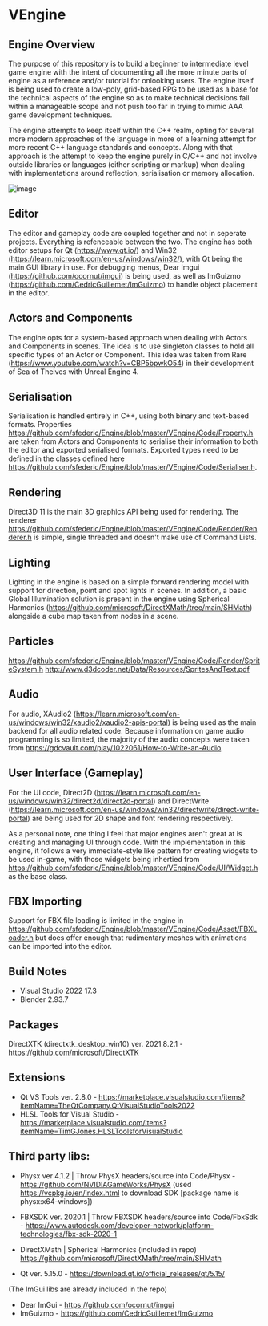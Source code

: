 # VEngine

## Engine Overview 

The purpose of this repository is to build a beginner to intermediate level game engine with the intent of documenting all the more minute parts of engine as a reference and/or tutorial for onlooking users. The engine itself is being used to create a low-poly, grid-based RPG to be used as a base for the technical aspects of the engine so as to make technical decisions fall within a manageable scope and not push too far in trying to mimic AAA game development techniques.

The engine attempts to keep itself within the C++ realm, opting for several more modern approaches of the language in more of a learning attempt for more recent C++ language standards and concepts. Along with that approach is the attempt to keep the engine purely in C/C++ and not involve outside libraries or languages (either scripting or markup) when dealing with implementations around reflection, serialisation or memory allocation.

![image](https://user-images.githubusercontent.com/45758254/164871735-21b7a40f-fc77-441d-8868-10376bb659dc.png)

## Editor

The editor and gameplay code are coupled together and not in seperate projects. Everything is refenceable between the two. 
The engine has both editor setups for Qt (https://www.qt.io/) and Win32 (https://learn.microsoft.com/en-us/windows/win32/), with Qt being the main GUI library in use.
For debugging menus, Dear Imgui (https://github.com/ocornut/imgui) is being used, as well as ImGuizmo (https://github.com/CedricGuillemet/ImGuizmo) to handle object placement in the editor.

## Actors and Components

The engine opts for a system-based approach when dealing with Actors and Components in scenes. The idea is to use singleton classes to hold all specific types of an Actor or Component. This idea was taken from Rare (https://www.youtube.com/watch?v=CBP5bpwkO54) in their development of Sea of Theives with Unreal Engine 4.

## Serialisation

Serialisation is handled entirely in C++, using both binary and text-based formats. Properties https://github.com/sfederic/Engine/blob/master/VEngine/Code/Property.h are taken from Actors and Components to serialise their information to both the editor and exported serialised formats. Exported types need to be defined in the classes defined here https://github.com/sfederic/Engine/blob/master/VEngine/Code/Serialiser.h.

## Rendering

Direct3D 11 is the main 3D graphics API being used for rendering. The renderer https://github.com/sfederic/Engine/blob/master/VEngine/Code/Render/Renderer.h is simple, single threaded and doesn't make use of Command Lists.

## Lighting

Lighting in the engine is based on a simple forward rendering model with support for direction, point and spot lights in scenes. 
In addition, a basic Global Illumination solution is present in the engine using Spherical Harmonics (https://github.com/microsoft/DirectXMath/tree/main/SHMath) alongside a cube map taken from nodes in a scene.

## Particles

https://github.com/sfederic/Engine/blob/master/VEngine/Code/Render/SpriteSystem.h
http://www.d3dcoder.net/Data/Resources/SpritesAndText.pdf

## Audio

For audio, XAudio2 (https://learn.microsoft.com/en-us/windows/win32/xaudio2/xaudio2-apis-portal) is being used as the main backend for all audio related code.
Because information on game audio programming is so limited, the majority of the audio concepts were taken from https://gdcvault.com/play/1022061/How-to-Write-an-Audio

## User Interface (Gameplay)

For the UI code, Direct2D (https://learn.microsoft.com/en-us/windows/win32/direct2d/direct2d-portal) and DirectWrite (https://learn.microsoft.com/en-us/windows/win32/directwrite/direct-write-portal) are being used for 2D shape and font rendering respectively.

As a personal note, one thing I feel that major engines aren't great at is creating and managing UI through code. With the implementation in this engine, it follows a very immediate-style like pattern for creating widgets to be used in-game, with those widgets being inhertied from https://github.com/sfederic/Engine/blob/master/VEngine/Code/UI/Widget.h as the base class.

## FBX Importing

Support for FBX file loading is limited in the engine in https://github.com/sfederic/Engine/blob/master/VEngine/Code/Asset/FBXLoader.h but does offer enough that rudimentary meshes with animations can be imported into the editor.

## Build Notes
* Visual Studio 2022 17.3
* Blender 2.93.7

## Packages

DirectXTK (directxtk_desktop_win10) ver. 2021.8.2.1 - https://github.com/microsoft/DirectXTK

## Extensions

* Qt VS Tools ver. 2.8.0 - https://marketplace.visualstudio.com/items?itemName=TheQtCompany.QtVisualStudioTools2022
* HLSL Tools for Visual Studio - https://marketplace.visualstudio.com/items?itemName=TimGJones.HLSLToolsforVisualStudio

## Third party libs:

* Physx ver 4.1.2 | Throw PhysX headers/source into Code/Physx - https://github.com/NVIDIAGameWorks/PhysX (used https://vcpkg.io/en/index.html to download SDK [package name is physx:x64-windows])

* FBXSDK ver. 2020.1 | Throw FBXSDK headers/source into Code/FbxSdk - https://www.autodesk.com/developer-network/platform-technologies/fbx-sdk-2020-1

* DirectXMath | Spherical Harmonics (included in repo) https://github.com/microsoft/DirectXMath/tree/main/SHMath

* Qt ver. 5.15.0 - https://download.qt.io/official_releases/qt/5.15/

(The ImGui libs are already included in the repo)
* Dear ImGui - https://github.com/ocornut/imgui
* ImGuizmo - https://github.com/CedricGuillemet/ImGuizmo
